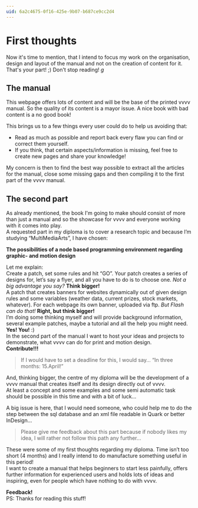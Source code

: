 ```yaml
---
uid: 6a2c4675-0f16-425e-9b07-b687ce9cc2d4
---
```


#  First thoughts
Now it's time to mention, that I intend to focus my work on the organisation, design and layout of the manual and not on the creation of content for it.  
That's your part! ;) Don't stop reading! *g*  

##  The manual
This webpage offers lots of content and will be the base of the printed vvvv manual. So the quality of its content is a mayor issue. A nice book with bad content is a no good book!  

This brings us to a few things every user could do to help us avoiding that:  

* Read as much as possible and report back every flaw you can find or correct them yourself.  
* If you think, that certain aspects/information is missing, feel free to create new pages and share your knowledge!  

My concern is then to find the best way possible to extract all the articles for the manual, close some missing gaps and then compiling it to the first part of the vvvv manual.   

##  The second part
As already mentioned, the book I'm going to make should consist of more than just a manual and so the showcase for vvvv and everyone working with it comes into play.  
A requested part in my diploma is to cover a research topic and because I’m studying “MultiMediaArts”, I have chosen:  

**The possibilities of a node based programming environment regarding graphic- and motion design**  

Let me explain:  
Create a patch, set some rules and hit “GO”. Your patch creates a series of designs for, let’s say a flyer, and all you have to do is to choose one. *Not a big advantage you say?* **Think bigger!**  
A patch that creates banners for websites dynamically out of given design rules and some variables (weather data, current prizes, stock markets, whatever). For each webpage its own banner, uploaded via ftp. *But Flash can do that!* **Right, but think bigger!**   
I’m doing some thinking myself and will provide background information, several example patches, maybe a tutorial and all the help you might need. **Yes! You!** :)  
In the second part of the manual I want to host your ideas and projects to demonstrate, what vvvv can do for print and motion design.   
**Contribute!!!**  

>If I would have to set a deadline for this, I would say… “In three months: 15.April!”  

And, thinking bigger, the centre of my diploma will be the development of a vvvv manual that creates itself and its design directly out of vvvv.  
At least a concept and some examples and some semi automatic task should be possible in this time and with a bit of luck...  

A big issue is here, that I would need someone, who could help me to do the step between the sql database and an xml file readable in Quark or better InDesign...  

>Please give me feedback about this part because if nobody likes my idea, I will rather not follow this path any further…  

These were some of my first thoughts regarding my diploma. Time isn’t too short (4 months) and I really intend to do manufacture something useful in this period!  
I want to create a manual that helps beginners to start less painfully, offers further information for experienced users and holds lots of ideas and inspiring, even for people which have nothing to do with vvvv.  

**Feedback!**  
PS: Thanks for reading this stuff!